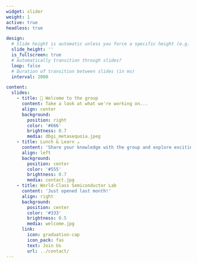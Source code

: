 ```yaml
---
widget: slider
weight: 1
active: true
headless: true

design:
  # Slide height is automatic unless you force a specific height (e.g. '400px')
  slide_height: ''
  is_fullscreen: true
  # Automatically transition through slides?
  loop: false
  # Duration of transition between slides (in ms)
  interval: 2000

content:
  slides:
    - title: 👋 Welcome to the group
      content: Take a look at what we're working on...
      align: center
      background:
        position: right
        color: '#666'
        brightness: 0.7
        media: dbgi_metasequoia.jpeg
    - title: Lunch & Learn ☕️
      content: 'Share your knowledge with the group and explore exciting new topics together!'
      align: left
      background:
        position: center
        color: '#555'
        brightness: 0.7
        media: contact.jpg
    - title: World-Class Semiconductor Lab
      content: 'Just opened last month!'
      align: right
      background:
        position: center
        color: '#333'
        brightness: 0.5
        media: welcome.jpg
      link:
        icon: graduation-cap
        icon_pack: fas
        text: Join Us
        url: ../contact/
---
```


